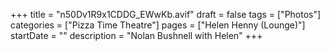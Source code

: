 +++
title = "n50Dv1R9x1CDDG_EWwKb.avif"
draft = false
tags = ["Photos"]
categories = ["Pizza Time Theatre"]
pages = ["Helen Henny (Lounge)"]
startDate = ""
description = "Nolan Bushnell with Helen"
+++
